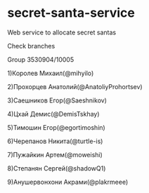 # secret-santa-service

Web service to allocate secret santas

Check branches

Group 3530904/10005

1)Королев Михаил(@mihyilo)

2)Прохорцев Анатолий(@AnatoliyProhortsev)

3)Саешников Егор(@Saeshnikov)

4)Цхай Демис(@DemisTskhay)

5)Тимошин Егор(@egortimoshin)

6)Черепанов Никита(@turtle-is)

7)Пужайкин Артем(@moweishi)

8)Степанян Сергей(@shadowQ1)

9)Анушервонхони Акрами(@plakrmeee)

